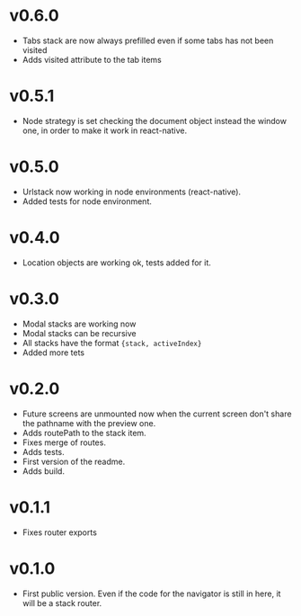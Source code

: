 # v0.6.0
* Tabs stack are now always prefilled even if some tabs has not been visited
* Adds visited attribute to the tab items

# v0.5.1
* Node strategy is set checking the document object instead the window one, in order to make it work in react-native.

# v0.5.0
* Urlstack now working in node environments (react-native).
* Added tests for node environment.

# v0.4.0
* Location objects are working ok, tests added for it.

# v0.3.0
* Modal stacks are working now
* Modal stacks can be recursive
* All stacks have the format `{stack, activeIndex}`
* Added more tets

# v0.2.0
* Future screens are unmounted now when the current screen don't share the pathname with the preview one.
* Adds routePath to the stack item.
* Fixes merge of routes.
* Adds tests.
* First version of the readme.
* Adds build.

# v0.1.1
* Fixes router exports

# v0.1.0
* First public version. Even if the code for the navigator is still in here, it will be a stack router.